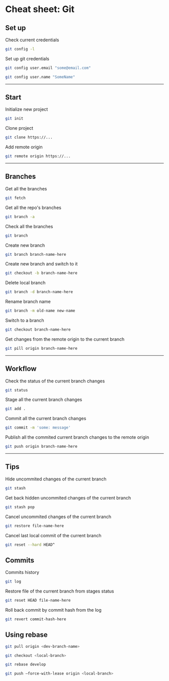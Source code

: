 # Cheat sheet: Git

## Set up

Check current credentials

```bash
git config -l
```

Set up git credentials

```bash
git config user.email "some@email.com"
```

```bash
git config user.name "SomeName"
```

---

## Start

Initialize new project

```bash
git init
```

Clone project

```bash
git clone https://...
```

Add remote origin

```bash
git remote origin https://...
```

---

## Branches

Get all the branches

```bash
git fetch
```

Get all the repo's branches

```bash
git branch -a
```

Check all the branches

```bash
git branch
```

Create new branch

```bash
git branch branch-name-here
```

Create new branch and switch to it

```bash
git checkout -b branch-name-here
```

Delete local branch

```bash
git branch -d branch-name-here
```

Rename branch name

```bash
git branch -m old-name new-name
```

Switch to a branch

```bash
git checkout branch-name-here
```

Get changes from the remote origin to the current branch

```bash
git pill origin branch-name-here
```

---

## Workflow

Check the status of the current branch changes

```bash
git status
```

Stage all the current branch changes

```bash
git add .
```

Commit all the current branch changes

```bash
git commit -m 'some: message'
```

Publish all the commited current branch changes to the remote origin

```bash
git push origin branch-name-here
```

---

## Tips

Hide uncommited changes of the current branch

```bash
git stash
```

Get back hidden uncommited changes of the current branch

```bash
git stash pop
```

Cancel uncommited changes of the current branch

```bash
git restore file-name-here
```

Cancel last local commit of the current branch

```bash
git reset --hard HEAD^
```

## Commits

Commits history

```bash
git log
```

Restore file of the current branch from stages status

```bash
git reset HEAD file-name-here
```

Roll back commit by commit hash from the log

```bash
git revert commit-hash-here
```

## Using rebase

```bash
git pull origin <dev-branch-name>
```

```bash
git checkout <local-branch>
```

```bash
git rebase develop
```

```bash
git push —force-with-lease origin <local-branch>
```

